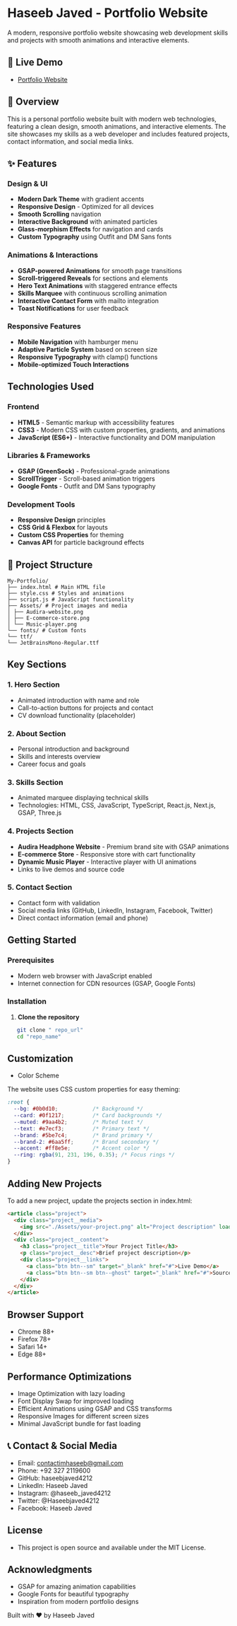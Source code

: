 # Haseeb Javed - Portfolio Website

A modern, responsive portfolio website showcasing web development skills and projects with smooth animations and interactive elements.

## 🌟 Live Demo

- [Portfolio Website](https://haseebjaved4212.github.io/My-Portfolio/)

## 📖 Overview

This is a personal portfolio website built with modern web technologies, featuring a clean design, smooth animations, and interactive elements. The site showcases my skills as a web developer and includes featured projects, contact information, and social media links.

## ✨ Features

### Design & UI
- **Modern Dark Theme** with gradient accents
- **Responsive Design** - Optimized for all devices
- **Smooth Scrolling** navigation
- **Interactive Background** with animated particles
- **Glass-morphism Effects** for navigation and cards
- **Custom Typography** using Outfit and DM Sans fonts

###  Animations & Interactions
- **GSAP-powered Animations** for smooth page transitions
- **Scroll-triggered Reveals** for sections and elements
- **Hero Text Animations** with staggered entrance effects
- **Skills Marquee** with continuous scrolling animation
- **Interactive Contact Form** with mailto integration
- **Toast Notifications** for user feedback

###  Responsive Features
- **Mobile Navigation** with hamburger menu
- **Adaptive Particle System** based on screen size
- **Responsive Typography** with clamp() functions
- **Mobile-optimized Touch Interactions**

##  Technologies Used

### Frontend
- **HTML5** - Semantic markup with accessibility features
- **CSS3** - Modern CSS with custom properties, gradients, and animations
- **JavaScript (ES6+)** - Interactive functionality and DOM manipulation

### Libraries & Frameworks
- **GSAP (GreenSock)** - Professional-grade animations
- **ScrollTrigger** - Scroll-based animation triggers
- **Google Fonts** - Outfit and DM Sans typography

### Development Tools
- **Responsive Design** principles
- **CSS Grid & Flexbox** for layouts
- **Custom CSS Properties** for theming
- **Canvas API** for particle background effects

## 📁 Project Structure

```text 
My-Portfolio/
├── index.html # Main HTML file
├── style.css # Styles and animations
├── script.js # JavaScript functionality
├── Assets/ # Project images and media
│ ├── Audira-website.png
│ ├── E-commerce-store.png
│ └── Music-player.png
└── fonts/ # Custom fonts
└── ttf/
└── JetBrainsMono-Regular.ttf

```

##  Key Sections

### 1. Hero Section
- Animated introduction with name and role
- Call-to-action buttons for projects and contact
- CV download functionality (placeholder)

### 2. About Section
- Personal introduction and background
- Skills and interests overview
- Career focus and goals

### 3. Skills Section
- Animated marquee displaying technical skills
- Technologies: HTML, CSS, JavaScript, TypeScript, React.js, Next.js, GSAP, Three.js

### 4. Projects Section
- **Audira Headphone Website** - Premium brand site with GSAP animations
- **E-commerce Store** - Responsive store with cart functionality
- **Dynamic Music Player** - Interactive player with UI animations
- Links to live demos and source code

### 5. Contact Section
- Contact form with validation
- Social media links (GitHub, LinkedIn, Instagram, Facebook, Twitter)
- Direct contact information (email and phone)

##  Getting Started

### Prerequisites
- Modern web browser with JavaScript enabled
- Internet connection for CDN resources (GSAP, Google Fonts)

### Installation
1. **Clone the repository**

```bash
   git clone " repo_url"
   cd "repo_name"

```

## Customization

- Color Scheme

The website uses CSS custom properties for easy theming:
```css
:root {
  --bg: #0b0d10;           /* Background */
  --card: #0f1217;         /* Card backgrounds */
  --muted: #9aa4b2;        /* Muted text */
  --text: #e7ecf3;         /* Primary text */
  --brand: #5be7c4;        /* Brand primary */
  --brand-2: #6aa5ff;      /* Brand secondary */
  --accent: #ff8e5e;       /* Accent color */
  --ring: rgba(91, 231, 196, 0.35); /* Focus rings */
}
```

## Adding New Projects

To add a new project, update the projects section in index.html:
```html
<article class="project">
  <div class="project__media">
    <img src="./Assets/your-project.png" alt="Project description" loading="lazy">
  </div>
  <div class="project__content">
    <h3 class="project__title">Your Project Title</h3>
    <p class="project__desc">Brief project description</p>
    <div class="project__links">
      <a class="btn btn--sm" target="_blank" href="#">Live Demo</a>
      <a class="btn btn--sm btn--ghost" target="_blank" href="#">Source Code</a>
    </div>
  </div>
</article>

```

## Browser Support

- Chrome 88+
- Firefox 78+
- Safari 14+
- Edge 88+

##  Performance Optimizations
- Image Optimization with lazy loading
- Font Display Swap for improved loading
- Efficient Animations using GSAP and CSS transforms
- Responsive Images for different screen sizes
- Minimal JavaScript bundle for fast loading

## 📞 Contact & Social Media

- Email: contactimhaseeb@gmail.com
- Phone: +92 327 2119600
- GitHub: haseebjaved4212
- LinkedIn: Haseeb Javed
- Instagram: @haseeb_javed4212
- Twitter: @Haseebjaved4212
- Facebook: Haseeb Javed
## License

- This project is open source and available under the MIT License.

##  Acknowledgments
- GSAP for amazing animation capabilities
- Google Fonts for beautiful typography
- Inspiration from modern portfolio designs 

Built with ❤️ by Haseeb Javed
